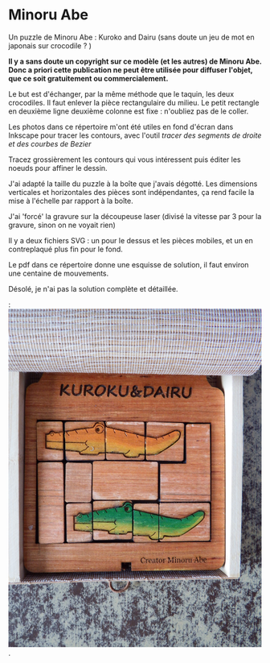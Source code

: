 # Minoru Abe
 Un puzzle de Minoru Abe : Kuroko and Dairu (sans doute un jeu de mot en japonais sur crocodile ? )


**Il y a sans doute un copyright sur ce modèle (et les autres) de Minoru Abe. Donc a priori cette
publication ne peut être utilisée pour diffuser l'objet, que ce soit gratuitement ou commercialement.** 

Le but est d'échanger, par la même méthode que le taquin, les deux crocodiles. Il faut enlever 
la pièce rectangulaire du milieu. 
Le petit rectangle en deuxième ligne deuxième colonne est fixe : n'oubliez pas de le coller. 

Les photos dans ce répertoire m'ont été utiles en fond d'écran dans Inkscape pour tracer les contours, 
avec l'outil *tracer des segments de droite et des courbes de Bezier*

Tracez grossièrement les contours qui vous intéressent puis éditer les noeuds pour affiner le dessin. 

J'ai adapté la taille du puzzle à la boîte que j'avais dégotté. Les dimensions verticales et horizontales des pièces sont
indépendantes, ça rend facile la mise à l'échelle par rapport à la boîte. 

J'ai 'forcé' la gravure sur la découpeuse laser (divisé la vitesse par 3 pour la gravure, sinon on ne voyait rien)

Il y a deux fichiers SVG : un pour le dessus et les pièces mobiles, et un en contreplaqué plus fin pour le fond. 

Le pdf dans ce répertoire donne une esquisse de solution, il faut environ une centaine de mouvements. 

Désolé, je n'ai pas la solution complète et détaillée. 


: ![Deux crocodiles à échanger](./photo.JPG "Le puzzle terminé") .
